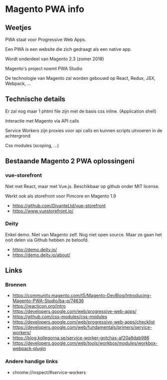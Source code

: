 # Magento PWA info

## Weetjes

PWA staat voor Progressive Web Apps.

Een PWA is een website die zich gedraagt als een native app.

Wordt onderdeel van Magento 2.3 (zomer 2018)

Magento's project noemt PWA Studio

De technologie van Magento zal worden gebouwd op React, Redux, JSX, Webpack, ...

## Technische details

Er zal nog maar 1 phtml file zijn met de basis css inline. (Application shell)

Interactie met Magento via API calls

Service Workers zijn proxies voor api calls en kunnen scripts uitvoeren in de achtergrond

Css modules (scoping, ...)

## Bestaande Magento 2 PWA oplossingeni

### vue-storefront

Niet met React, maar met Vue.js. Beschikbaar op github onder MIT license.

Werkt ook als storefront voor Pimcore en Magento 1.9

- https://github.com/DivanteLtd/vue-storefront
- https://www.vuestorefront.io/

### Deity

Enkel demo. Niet van Magento zelf.  Nog niet open source. Maar ze gaan het ooit delen via Github hebben ze beloofd.

- https://demo.deity.io/
- https://demo.deity.io/about/

## Links

### Bronnen

- https://community.magento.com/t5/Magento-DevBlog/Introducing-Magento-PWA-Studio/ba-p/74636
- https://reacticon.org/intro
- https://developers.google.com/web/progressive-web-apps/
- https://github.com/css-modules/css-modules
- https://developers.google.com/web/progressive-web-apps/checklist
- https://developers.google.com/web/fundamentals/primers/service-workers/
- https://blog.kollegorna.se/service-worker-gotchas-af20a9dab986
- https://developers.google.com/web/tools/workbox/modules/workbox-webpack-plugin

### Andere handige links

- chrome://inspect/#service-workers



